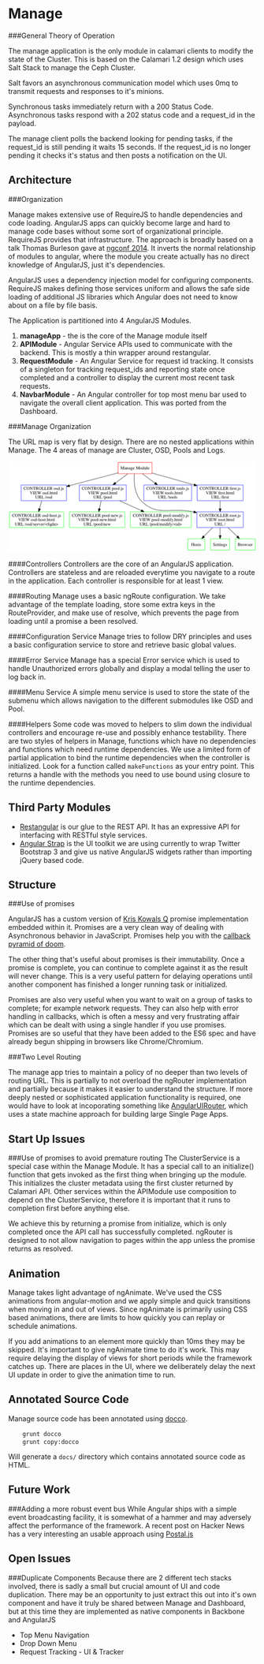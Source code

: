Manage
======
###General Theory of Operation

The manage application is the only module in calamari clients to modify the state of the Cluster. This is based on the Calamari 1.2 design which uses Salt Stack to manage the Ceph Cluster.

Salt favors an asynchronous communication model which uses 0mq to transmit requests and responses to it's minions.

Synchronous tasks immediately return with a 200 Status Code.
Asynchronous tasks respond with a 202 status code and a request_id in the payload.

The manage client polls the backend looking for pending tasks, if the request_id is still pending it waits 15 seconds. If the request_id is no longer pending it checks it's status and then posts a notification on the UI.


Architecture
------------

###Organization

Manage makes extensive use of RequireJS to handle dependencies and code loading. AngularJS apps can quickly become large and hard to manage code bases without some sort of organizational principle. RequireJS provides that infrastructure. The approach is broadly based on a talk Thomas Burleson gave at [ngconf 2014](https://www.youtube.com/watch?v=4yulGISBF8w). It inverts the normal relationship of modules to angular, where the module you create actually has no direct knowledge of AngularJS, just it's dependencies.

AngularJS uses a dependency injection model for configuring components. RequireJS makes defining those services uniform and allows the safe side loading of additional JS libraries which Angular does not need to know about on a file by file basis.

The Application is partitioned into 4 AngularJS Modules. 

1. **manageApp** - the is the core of the Manage module itself
2. **APIModule** - Angular Service APIs used to communicate with the backend. This is mostly a thin wrapper around restangular.
3. **RequestModule** - An Angular Service for request id tracking. It consists of a singleton for tracking request_ids and reporting state once completed and a controller to display the current most recent task requests.
4. **NavbarModule** - An Angular controller for top most menu bar used to navigate the overall client application. This was ported from the Dashboard.

###Manage Organization

The URL map is very flat by design. There are no nested applications within Manage. The 4 areas of manage are Cluster, OSD, Pools and Logs.

![Route Graph](documentation/routes.png)

####Controllers
Controllers are the core of an AngularJS application. Controllers are stateless and are reloaded everytime you navigate to a route in the application. Each controller is responsible for at least 1 view.

####Routing
Manage uses a basic ngRoute configuration. We take advantage of the template loading, store some extra keys in the RouteProvider, and make use of resolve, which prevents the page from loading until a promise a been resolved.

####Configuration Service
Manage tries to follow DRY principles and uses a basic configuration service to store and retrieve basic global values.

####Error Service
Manage has a special Error service which is used to handle Unauthorized errors globally and display a modal telling the user to log back in.

####Menu Service
A simple menu service is used to store the state of the submenu which allows navigation to the different submodules like OSD and Pool.

####Helpers
Some code was moved to helpers to slim down the individual controllers and encourage re-use and possibly enhance testability. There are two styles of helpers in Manage, functions which have no dependencies and functions which need runtime dependencies. We use a limited form of partial application to bind the runtime dependencies when the controller is initialized. Look for a function called `makeFunctions` as your entry point. This returns a handle with the methods you need to use bound using closure to the runtime dependencies.



Third Party Modules
--------------------

* [Restangular](https://github.com/mgonto/restangular) is our glue to the REST API. It has an expressive API for interfacing with RESTful style services.
* [Angular Strap](http://mgcrea.github.io/angular-strap/) is the UI toolkit we are using currently to wrap Twitter Bootstrap 3 and give us native AngularJS widgets rather than importing jQuery based code.

Structure
---------

###Use of promises

AngularJS has a custom version of [Kris Kowals Q](https://github.com/kriskowal/q) promise implementation embedded within it. Promises are  a very clean way of dealing with Asynchronous behavior in JavaScript. Promises help you with the [callback pyramid of doom](http://tritarget.org/blog/2012/11/28/the-pyramid-of-doom-a-javascript-style-trap/).

The other thing that's useful about promises is their immutability. Once a promise is complete, you can continue to complete against it as the result will never change. This is a very useful pattern for delaying operations until another component has finished a longer running task or initialized.

Promises are also very useful when you want to wait on a group of tasks to complete; for example network requests. They can also help with error handling in callbacks, which is often a messy and very frustrating affair which can be dealt with using a single handler if you use promises. Promises are so useful that they have been added to the ES6 spec and have already begun shipping in browsers like Chrome/Chromium.

###Two Level Routing

The manage app tries to maintain a policy of no deeper than two levels of routing URL. This is partially to not overload the ngRouter implementation and partially because it makes it easier to understand the structure. If more deeply nested or sophisticated application functionality is required, one would have to look at incoporating something like [AngularUIRouter](https://github.com/angular-ui/ui-router), which uses a state machine approach for building large Single Page Apps.

Start Up Issues
---------------
###Use of promises to avoid premature routing
The ClusterService is a special case within the Manage Module. It has a special call to an initialize() function that gets invoked as the first thing when bringing up the module. This initializes the cluster metadata using the first cluster returned by Calamari API. Other services within the APIModule use composition to depend on the ClusterService, therefore it is important that it runs to completion first before anything else.

We achieve this by returning a promise from initialize, which is only completed once the API call has successfully completed. ngRouter is designed to not allow navigation to pages within the app unless the promise returns as resolved.

Animation
---------
Manage takes light advantage of ngAnimate. We've used the CSS animations from angular-motion and we apply simple and quick transitions when moving in and out of views. Since ngAnimate is primarily using CSS based animations, there are limits to how quickly you can replay or schedule animations.

If you add animations to an element more quickly than 10ms they may be skipped. It's important to give ngAnimate time to do it's work. This may require delaying the display of views for short periods while the framework catches up. There are places in the UI, where we deliberately delay the next UI update in order to give the animation time to run.

Annotated Source Code
---------------------

Manage source code has been annotated using [docco](https://github.com/jashkenas/docco).

```
    grunt docco
    grunt copy:docco
```

Will generate a `docs/` directory which contains annotated source code as HTML.

Future Work
-----------
###Adding a more robust event bus
While Angular ships with a simple event broadcasting facility, it is somewhat of a hammer and may adversely affect the performance of the framework. A recent post on Hacker News has a very interesting an usable approach using [Postal.js](http://jonathancreamer.com/an-angular-event-bus-with-postal-js/)

Open Issues
-----------
###Duplicate Components
Because there are 2 different tech stacks involved, there is sadly a small but crucial amount of UI and code duplication. There may be an opportunity to just extract this out into it's own component and have it truly be shared between Manage and Dashboard, but at this time they are implemented as native components in Backbone and AngularJS 

* Top Menu Navigation
* Drop Down Menu
* Request Tracking - UI & Tracker

